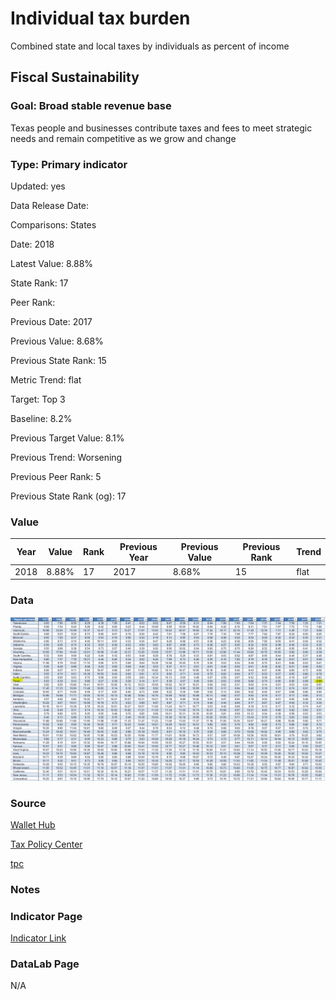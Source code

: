 # Individual tax burden

Combined state and local taxes by individuals as percent of income

## Fiscal Sustainability

### Goal: Broad stable revenue base

Texas people and businesses contribute taxes and fees to meet strategic needs and remain competitive as we grow and change

### Type: Primary indicator

Updated: yes

Data Release Date: 

Comparisons: States

Date: 2018

Latest Value: 8.88% 

State Rank: 17

Peer Rank: 

Previous Date: 2017

Previous Value: 8.68%

Previous State Rank: 15

Metric Trend: flat

Target: Top 3

Baseline: 8.2%

Previous Target Value: 8.1%

Previous Trend: Worsening

Previous Peer Rank: 5

Previous State Rank (og): 17

### Value

| Year      |  Value      | Rank        | Previous Year | Previous Value | Previous Rank | Trend | 
| ----------- | ----------- | ----------- | ----------- | ----------- | ----------- | -----------|
|   2018       |    8.88%    |    17      |    2017     |   8.68%     |    15       |  flat     | 

### Data

![data tax](./data_tax.PNG)

### Source

[Wallet Hub](https://wallethub.com/edu/states-with-highest-lowest-tax-burden/20494)

[Tax Policy Center](https://www.taxpolicycenter.org/statistics/state-and-local-tax-revenue-percentage-personal-income)

[tpc](https://www.taxpolicycenter.org/statistics/state-and-local-tax-revenue-percentage-personal-income)

### Notes

### Indicator Page

[Indicator Link](https://indicators.texas2036.org/indicator/117)

### DataLab Page

N/A